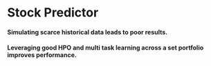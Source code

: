 # Stock Predictor

#### Simulating scarce historical data leads to poor results.
#### Leveraging good HPO and multi task learning across a set portfolio improves performance.
